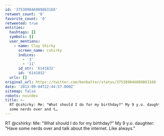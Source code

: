 ```yaml
---
id: '375389046089863168'
retweet_count: '0'
favorite_count: '0'
retweeted: true
entities:
  hashtags: []
  symbols: []
  user_mentions:
    - name: Clay Shirky
      screen_name: cshirky
      indices:
        - '3'
        - '11'
      id_str: '6141832'
      id: '6141832'
  urls: []
original_url: https://twitter.com/benbalter/status/375389046089863168
date: '2013-09-04T22:44:57.000Z'
sitemap: false
robots: noindex
title: >-
  RT @cshirky: Me: "What should I do for my birthday?" My 9 y.o. daughter: "Have
  some nerds over and t…
---
```


RT @cshirky: Me: "What should I do for my birthday?" My 9 y.o. daughter: "Have some nerds over and talk about the internet. Like always."